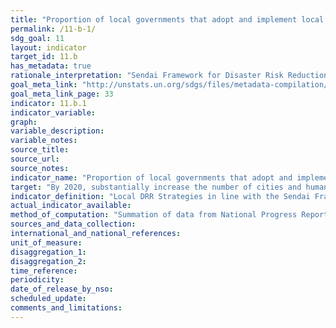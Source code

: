 ```yaml
---
title: "Proportion of local governments that adopt and implement local disaster risk reduction strategies in line with the Sendai Framework for Disaster Risk Reduction 2015-2030"
permalink: /11-b-1/
sdg_goal: 11
layout: indicator
target_id: 11.b
has_metadata: true
rationale_interpretation: "Sendai Framework for Disaster Risk Reduction 2015-2030 calls for local governments to adopt and implement local DRR strategies with their own targets, indicators and timeframes. \nGlobal population is now half urban and expected to be nearly 70% urban by 2050. Increasing resilience of cities is critical to reduce disaster risk and achieve sustainable development. Cities are also very vulnerable to natural disasters, especially climate-related shocks. Over half of all coastal areas are urbanized and 21 of the world's 33 megacities lie in coastal flood zones. Coastal cities are particularly affected by sea level rise, coastal flooding and erosion, and extreme events (e.g. tsunamis and storm surges) due to the undermining natural protective barriers, low levels of development combined with rapid population growth in low lying coastal areas and inadequate capacity to adapt. In addition to the impact on communities and non-human species, the unplanned urbanization also undermines the ecosystem services that support much hard urban infrastructure. This type of development also exacerbates urban vulnerability to climate change impacts, including hydro-meteorological and geological hazards. \nLocated mostly in cities where disadvantaged groups are situated and when affordable access is addressed, resilient infrastructures such as health, education, road and other critical infrastructures will have direct impact on reducing inequality and making growth more inclusive and sustainable. \nThe opportunity is that 60% of the area expected to be urban by 2030 remains to be built, indicating that the shape of future cities can be proactively guided into more risk-sensitive development. An increasing number of cities that adopt and implement local DRR strategies will contribute to sustainable development from economic, environmental and social perspectives. \nThe indicator will build bridge between the SDGs and the Sendai Framework for DRR because the adoption of local DRR strategies is one of Sendai Framework global targets and will be also monitored under the Sendai Framework Monitoring System. \n(mainly based on TST Issue Brief 20, 11, 23, 14 and 12)"
goal_meta_link: "http://unstats.un.org/sdgs/files/metadata-compilation/Metadata-Goal-11.pdf"
goal_meta_link_page: 33
indicator: 11.b.1
indicator_variable: 
graph: 
variable_description: 
variable_notes: 
source_title: 
source_url: 
source_notes: 
indicator_name: "Proportion of local governments that adopt and implement local disaster risk reduction strategies in line with the Sendai Framework for Disaster Risk Reduction 2015-2030"
target: "By 2020, substantially increase the number of cities and human settlements adopting and implementing integrated policies and plans towards inclusion, resource efficiency, mitigation and adaptation to climate change, resilience to disasters, and develop and implement, in line with the Sendai Framework for Disaster Risk Reduction 2015-2030, holistic disaster risk management at all levels."
indicator_definition: "Local DRR Strategies in line with the Sendai Framework for Disaster Risk Reduction 2015-2030: local disaster risk reduction strategies and plans, across different timescales with targets, indicators and time frames, aimed at preventing the creation of risk, the reduction of existing risk and the strengthening of economic, social, health and environmental resilience (Sendai Framework, para27 (b)). Note: the DRR strategies need to be based on risk information and assessments. \nLocal Government: Form of public administration at the lowest tier of administration within a given state, which generally acts within powers delegated to them by legislation or directives of the higher level of government. \n\tNote: Terminology will be discussed and finalized in the Open-ended Intergovernmental Working Group for Sendai Framework for Disaster Risk Reduction."
actual_indicator_available: 
method_of_computation: "Summation of data from National Progress Report of the Sendai Monitor"
sources_and_data_collection: 
international_and_national_references: 
unit_of_measure: 
disaggregation_1: 
disaggregation_2: 
time_reference: 
periodicity: 
date_of_release_by_nso: 
scheduled_update: 
comments_and_limitations: 
---
```


